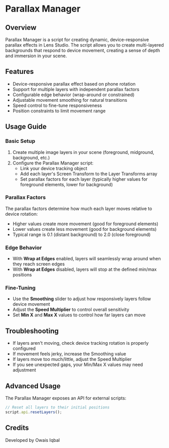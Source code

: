 # Parallax Manager

## Overview
Parallax Manager is a script for creating dynamic, device-responsive parallax effects in Lens Studio. The script allows you to create multi-layered backgrounds that respond to device movement, creating a sense of depth and immersion in your scene.

## Features
- Device-responsive parallax effect based on phone rotation
- Support for multiple layers with independent parallax factors
- Configurable edge behavior (wrap-around or constrained)
- Adjustable movement smoothing for natural transitions
- Speed control to fine-tune responsiveness
- Position constraints to limit movement range

## Usage Guide

### Basic Setup
1. Create multiple image layers in your scene (foreground, midground, background, etc.)
2. Configure the Parallax Manager script:
   - Link your device tracking object
   - Add each layer's Screen Transform to the Layer Transforms array
   - Set parallax factors for each layer (typically higher values for foreground elements, lower for background)

### Parallax Factors
The parallax factors determine how much each layer moves relative to device rotation:
- Higher values create more movement (good for foreground elements)
- Lower values create less movement (good for background elements)
- Typical range is 0.1 (distant background) to 2.0 (close foreground)

### Edge Behavior
- With **Wrap at Edges** enabled, layers will seamlessly wrap around when they reach screen edges
- With **Wrap at Edges** disabled, layers will stop at the defined min/max positions

### Fine-Tuning
- Use the **Smoothing** slider to adjust how responsively layers follow device movement
- Adjust the **Speed Multiplier** to control overall sensitivity
- Set **Min X** and **Max X** values to control how far layers can move

## Troubleshooting
- If layers aren't moving, check device tracking rotation is properly configured
- If movement feels jerky, increase the Smoothing value
- If layers move too much/little, adjust the Speed Multiplier
- If you see unexpected gaps, your Min/Max X values may need adjustment

## Advanced Usage
The Parallax Manager exposes an API for external scripts:
```javascript
// Reset all layers to their initial positions
script.api.resetLayers();
```

## Credits
Developed by Owais Iqbal

